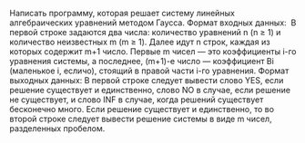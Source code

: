 Написать программу, которая решает систему линейных алгебраических уравнений методом Гаусса. 
Формат входных данных: 
В первой строке задаются два числа: количество уравнений
n (n ≥ 1) и количество неизвестных
m (m ≥ 1). Далее идут n строк, каждая из которых содержит m+1 число. Первые m чисел — это коэффициенты i-го уравнения системы, а последнее, (m+1)-е число — коэффициент Bi (маленькое i, есличо), стоящий в правой части i-го уравнения.
Формат выходных данных:
В первой строке следует вывести слово YES, если решение существует и единственно, слово NO в случае, если решение не существует, и слово INF в случае, когда решений существует бесконечно много. Если решение существует и единственно, то во второй строке следует вывести решение системы в виде m чисел, разделенных пробелом.
